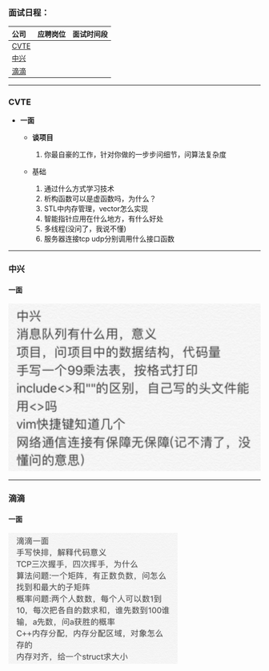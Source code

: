 ### **面试日程：** 

| 公司 | 应聘岗位 |面试时间段 |
| :------------- |:-------------|:-------------|
|[CVTE](#cvte) | |   |
|[中兴](#zhongxing) | |   |
|[滴滴](#didi) | |   |

----
### <a id="cvte"> CVTE </a>

- **一面**
    - **谈项目**
        1. 你最自豪的工作，针对你做的一步步问细节，问算法复杂度

    - 基础
        1. 通过什么方式学习技术
        2. 析构函数可以是虚函数吗，为什么？
        3. STL中内存管理，vector怎么实现
        4. 智能指针应用在什么地方，有什么好处
        5. 多线程(没问了，我说不懂)
        6. 服务器连接tcp udp分别调用什么接口函数



----
### <a id="zhongxing"> 中兴 </a>
#### 一面
![](./imgs/20170918214725.png)


----
### <a id="didi"> 滴滴 </a>
#### 一面
![](./imgs/20170919170724.png)